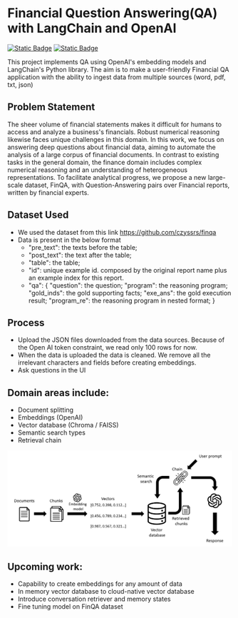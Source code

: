# Financial Question Answering(QA) with LangChain and OpenAI 
<a href="https://github.com/sienlonglim/LangChain"><img alt="Static Badge" src="https://img.shields.io/badge/github-black?style=flat-square&logo=github"></a> 
<a href="https://document-query-bot.streamlit.app/"><img alt="Static Badge" src="https://img.shields.io/badge/Streamlit%20App-red?style=flat-square&logo=streamlit&labelColor=white"></a> 

This project implements QA using OpenAI's embedding models and LangChain's Python library.  The aim is to make a user-friendly Financial QA application with the ability to ingest data from multiple sources (word, pdf, txt, json)

## Problem Statement

The sheer volume of financial statements makes it difficult for humans to access and analyze a business's financials. Robust numerical reasoning likewise faces unique challenges in this domain. In this work, we focus on answering deep questions about financial data, aiming to automate the analysis of a large corpus of financial documents. In contrast to existing tasks in the general domain, the finance domain includes complex numerical reasoning and an understanding of heterogeneous representations. To facilitate analytical progress, we propose a new large-scale dataset, FinQA, with Question-Answering pairs over Financial reports, written by financial experts.

## Dataset Used

- We used the dataset from this link
  https://github.com/czyssrs/finqa
- Data is present in the below format
  - "pre_text": the texts before the table;
  - "post_text": the text after the table;
  - "table": the table;
  - "id": unique example id. composed by the original report name plus an example index for this report.
  - "qa": {
    "question": the question;
     "program": the reasoning program;
     "gold_inds": the gold supporting facts;
     "exe_ans": the gold execution result;
     "program_re": the reasoning program in nested format;
  }

## Process
- Upload the JSON files downloaded from the data sources. Because of the Open AI token constraint, we read only 100 rows for now.
- When the data is uploaded the data is cleaned. We remove all the irrelevant characters and fields before creating embeddings.
- Ask questions in the UI

## Domain areas include:
- Document splitting
- Embeddings (OpenAI)
- Vector database (Chroma / FAISS)
- Semantic search types
- Retrieval chain

![Screenshot](images/framework.png)

## Upcoming work:
- Capability to create embeddings for any amount of data 
- In memory vector database to cloud-native vector database
- Introduce conversation retriever and memory states
- Fine tuning model on FinQA dataset



